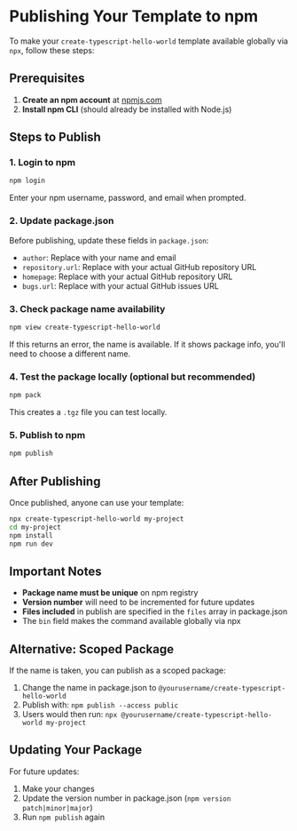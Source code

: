 # Publishing Your Template to npm

To make your `create-typescript-hello-world` template available globally via `npx`, follow these steps:

## Prerequisites

1. **Create an npm account** at [npmjs.com](https://www.npmjs.com/signup)
2. **Install npm CLI** (should already be installed with Node.js)

## Steps to Publish

### 1. Login to npm
```bash
npm login
```
Enter your npm username, password, and email when prompted.

### 2. Update package.json
Before publishing, update these fields in `package.json`:
- `author`: Replace with your name and email
- `repository.url`: Replace with your actual GitHub repository URL
- `homepage`: Replace with your actual GitHub repository URL
- `bugs.url`: Replace with your actual GitHub issues URL

### 3. Check package name availability
```bash
npm view create-typescript-hello-world
```
If this returns an error, the name is available. If it shows package info, you'll need to choose a different name.

### 4. Test the package locally (optional but recommended)
```bash
npm pack
```
This creates a `.tgz` file you can test locally.

### 5. Publish to npm
```bash
npm publish
```

## After Publishing

Once published, anyone can use your template:

```bash
npx create-typescript-hello-world my-project
cd my-project
npm install
npm run dev
```

## Important Notes

- **Package name must be unique** on npm registry
- **Version number** will need to be incremented for future updates
- **Files included** in publish are specified in the `files` array in package.json
- The `bin` field makes the command available globally via npx

## Alternative: Scoped Package

If the name is taken, you can publish as a scoped package:

1. Change the name in package.json to `@yourusername/create-typescript-hello-world`
2. Publish with: `npm publish --access public`
3. Users would then run: `npx @yourusername/create-typescript-hello-world my-project`

## Updating Your Package

For future updates:
1. Make your changes
2. Update the version number in package.json (`npm version patch|minor|major`)
3. Run `npm publish` again
